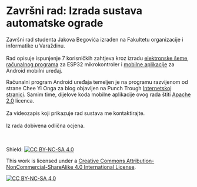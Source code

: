 # Završni rad: Izrada sustava automatske ograde
Završni rad studenta Jakova Begovića izrađen na Fakultetu organizacije i informatike u Varaždinu.
<br><br>
Rad opisuje ispunjenje 7 korisničkih zahtjeva kroz izradu [elektronske šeme](https://github.com/JakovBegovic/Zavrsni-rad-Izrada-sustava-automatske-ograde/blob/f0504f157ec1bfaa34063289cfe9e16f4040d837/Elektroni%C4%8Dka%20%C5%A1ema.pdf), [računalnog programa](https://github.com/JakovBegovic/Zavrsni-rad-Izrada-sustava-automatske-ograde/tree/f0504f157ec1bfaa34063289cfe9e16f4040d837/Kod%20mikrokontrolera) za ESP32 mikrokontroler i [mobilne aplikacije](https://github.com/JakovBegovic/Zavrsni-rad-Izrada-sustava-automatske-ograde/tree/10d7aef32c95083175669a4152b2c330000afabd/Kod%20Androida) za Android mobilni uređaj.

Računalni program Android uređaja temeljen je na programu razvijenom od strane Chee Yi Onga za blog objavljen na Punch Trough [Internetskoj stranici](https://punchthrough.com/android-ble-guide/). Samim time, dijelove koda mobilne aplikacije ovog rada štiti [Apache 2.0](https://github.com/JakovBegovic/Zavrsni-rad-Izrada-sustava-automatske-ograde/blob/1781841e6dc54f3a6b024e0f208bfd7923e00120/Kod%20Androida/LICENSE) licenca.
<br><br>
Za videozapis koji prikazuje rad sustava me kontaktirajte.
<br><br>
Iz rada dobivena odlična ocjena.


<br><br>
Shield: [![CC BY-NC-SA 4.0][cc-by-nc-sa-shield]][cc-by-nc-sa]

This work is licensed under a
[Creative Commons Attribution-NonCommercial-ShareAlike 4.0 International License][cc-by-nc-sa].

[![CC BY-NC-SA 4.0][cc-by-nc-sa-image]][cc-by-nc-sa]

[cc-by-nc-sa]: http://creativecommons.org/licenses/by-nc-sa/4.0/
[cc-by-nc-sa-image]: https://licensebuttons.net/l/by-nc-sa/4.0/88x31.png
[cc-by-nc-sa-shield]: https://img.shields.io/badge/License-CC%20BY--NC--SA%204.0-lightgrey.svg

